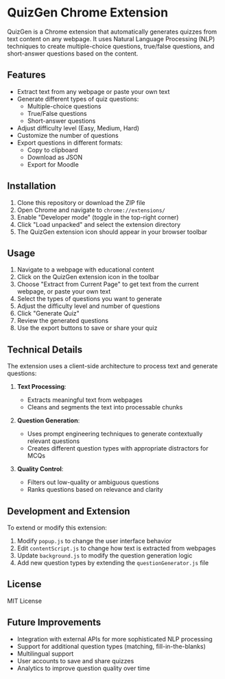 # QuizGen Chrome Extension

QuizGen is a Chrome extension that automatically generates quizzes from text content on any webpage. It uses Natural Language Processing (NLP) techniques to create multiple-choice questions, true/false questions, and short-answer questions based on the content.

## Features

- Extract text from any webpage or paste your own text
- Generate different types of quiz questions:
  - Multiple-choice questions
  - True/False questions
  - Short-answer questions
- Adjust difficulty level (Easy, Medium, Hard)
- Customize the number of questions
- Export questions in different formats:
  - Copy to clipboard
  - Download as JSON
  - Export for Moodle

## Installation

1. Clone this repository or download the ZIP file
2. Open Chrome and navigate to `chrome://extensions/`
3. Enable "Developer mode" (toggle in the top-right corner)
4. Click "Load unpacked" and select the extension directory
5. The QuizGen extension icon should appear in your browser toolbar

## Usage

1. Navigate to a webpage with educational content
2. Click on the QuizGen extension icon in the toolbar
3. Choose "Extract from Current Page" to get text from the current webpage, or paste your own text
4. Select the types of questions you want to generate
5. Adjust the difficulty level and number of questions
6. Click "Generate Quiz"
7. Review the generated questions
8. Use the export buttons to save or share your quiz

## Technical Details

The extension uses a client-side architecture to process text and generate questions:

1. **Text Processing**:
   - Extracts meaningful text from webpages
   - Cleans and segments the text into processable chunks

2. **Question Generation**:
   - Uses prompt engineering techniques to generate contextually relevant questions
   - Creates different question types with appropriate distractors for MCQs

3. **Quality Control**:
   - Filters out low-quality or ambiguous questions
   - Ranks questions based on relevance and clarity

## Development and Extension

To extend or modify this extension:

1. Modify `popup.js` to change the user interface behavior
2. Edit `contentScript.js` to change how text is extracted from webpages
3. Update `background.js` to modify the question generation logic
4. Add new question types by extending the `questionGenerator.js` file

## License

MIT License

## Future Improvements

- Integration with external APIs for more sophisticated NLP processing
- Support for additional question types (matching, fill-in-the-blanks)
- Multilingual support
- User accounts to save and share quizzes
- Analytics to improve question quality over time
